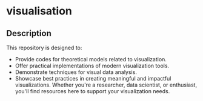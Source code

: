 # visualisation

## Description
This repository is designed to:
- Provide codes for theoretical models related to visualization.
- Offer practical implementations of modern visualization tools.
- Demonstrate techniques for visual data analysis.
- Showcase best practices in creating meaningful and impactful visualizations.
Whether you're a researcher, data scientist, or enthusiast, you'll find resources here to support your visualization needs.
